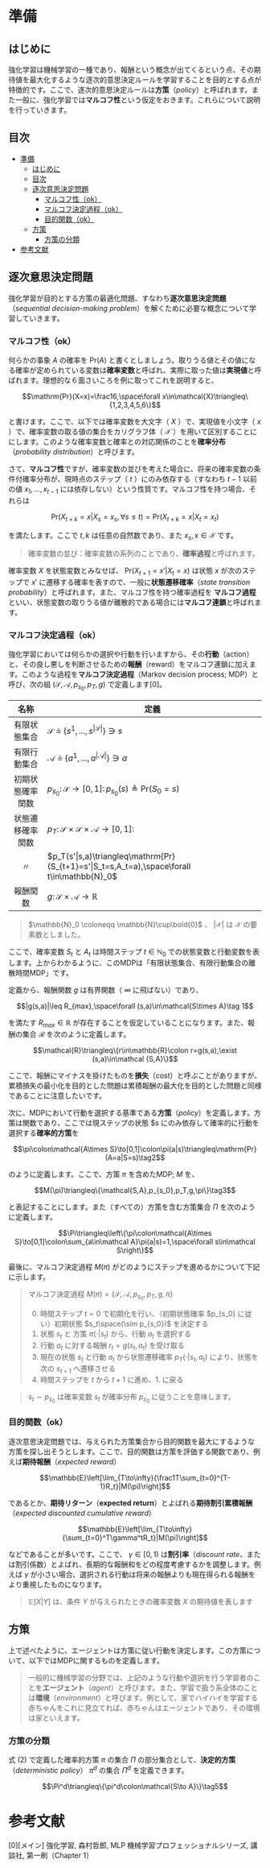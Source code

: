 # 準備

## はじめに

強化学習は機械学習の一種であり、報酬という概念が出てくるという点、その期待値を最大化するような逐次的意思決定ルールを学習することを目的とする点が特徴的です。ここで、逐次的意思決定ルールは**方策**（*policy*）と呼ばれます。また一般に、強化学習では**マルコフ性**という仮定をおきます。これらについて説明を行っていきます。

## 目次

- [準備](#準備)
  - [はじめに](#はじめに)
  - [目次](#目次)
  - [逐次意思決定問題](#逐次意思決定問題)
    - [マルコフ性（ok）](#マルコフ性ok)
    - [マルコフ決定過程（ok）](#マルコフ決定過程ok)
    - [目的関数（ok）](#目的関数ok)
  - [方策](#方策)
    - [方策の分類](#方策の分類)
- [参考文献](#参考文献)


## 逐次意思決定問題

強化学習が目的とする方策の最適化問題、すなわち**逐次意思決定問題**（*sequential decision-making problem*）を解くために必要な概念について学習していきます。

### マルコフ性（ok）

何らかの事象 $A$ の確率を $\mathrm{Pr}(A)$ と書くとしましょう。取りうる値とその値になる確率が定められている変数は**確率変数**と呼ばれ、実際に取った値は**実現値**と呼ばれます。理想的な６面さいころを例に取ってこれを説明すると、

$$\mathrm{Pr}(X=x)=\frac16,\space\forall x\in\mathcal{X}\triangleq\{1,2,3,4,5,6\}$$

と書けます。ここで、以下では確率変数を大文字（ $X$ ）で、実現値を小文字（ $x$ ）で、確率変数の取る値の集合をカリグラフ体（ $\mathcal X$ ）を用いて区別することににします。このような確率変数と確率との対応関係のことを**確率分布**（*probability distribution*）と呼びます。

さて、**マルコフ性**ですが、確率変数の並びを考えた場合に、将来の確率変数の条件付確率分布が、現時点のステップ（ $t$ ）にのみ依存する（すなわち $t-1$ 以前の値 $x_1,...,x_{t-1}$ には依存しない）という性質です。マルコフ性を持つ場合、それらは

$$\mathrm{Pr}(X_{t+k}=x|X_s=x_s,\forall s\leq t)=\mathrm{Pr}(X_{t+k}=x|X_t=x_t)$$

を満たします。ここで $t,k$ は任意の自然数であり、また $x_s,x\in\mathcal{X}$ です。

> 確率変数の並び：確率変数の系列のことであり、**確率過程**と呼ばれます。

確率変数 $X$ を状態変数とみなせば、 $\mathrm{Pr}(X_{t+1}=x'|X_t=x)$ は状態 $x$ が次のステップで $x'$ に遷移する確率を表すので、一般に**状態遷移確率**（*state transition probability*）と呼ばれます。また、マルコフ性を持つ確率過程を **マルコフ過程** といい、状態変数の取りうる値が離散的である場合には**マルコフ連鎖**と呼ばれます。

### マルコフ決定過程（ok）

強化学習においては何らかの選択や行動を行いますから、その**行動**（action）と、その良し悪しを判断させるための**報酬**（reward）をマルコフ連鎖に加えます。このような過程を**マルコフ決定過程**（Markov decision process; MDP）と呼び、次の組 $(\mathcal{S,A},p_{s_0},p_T,g)$ で定義します[0]。

|名称|定義|
|:-:|-|
|有限状態集合| $\mathcal{S}\triangleq\{s^1,...,s^{\|\mathcal{S}\|}\}\ni s$ |
|有限行動集合| $\mathcal{A}\triangleq\{a^1,...,a^{\|\mathcal{A}\|}\}\ni a$ |
|初期状態確率関数| $p_{s_0}\colon\mathcal{S}\to[0,1]\colon p_{s_0}(s)\triangleq\mathrm{Pr}(S_0=s)$ |
|状態遷移確率関数| $p_T\colon\mathcal{S\times S\times A}\to[0,1]\colon$ |
|〃| $p_T(s'\|s,a)\triangleq\mathrm{Pr}(S_{t+1}=s'\|S_t=s,A_t=a),\space\forall t\in\mathbb{N}_0$ |
|報酬関数| $g\colon\mathcal{S\times A}\to\mathbb{R}$ |

> $\mathbb{N}_0 \coloneqq \mathbb{N}\cup\bold{0}$ 、 $|\mathcal{X}|$ は $\mathcal X$ の要素数としました。

ここで、確率変数 $S_t$ と $A_t$ は時間ステップ $t\in\mathbb{N}_0$ での状態変数と行動変数を表します。上からわかるように、このMDPは「有限状態集合、有限行動集合の離散時間MDP」です。

定義から、報酬関数 $g$ は有界関数（ $\infty$ に飛ばない）であり、

$$|g(s,a)|\leq R_{max},\space\forall (s,a)\in\mathcal{S\times A}\tag 1$$

を満たす $R_{max}\in\mathbb R$ が存在することを仮定していることになります。また、報酬の集合 $\mathcal R$ を次のように定義します。

$$\mathcal{R}\triangleq\{r\in\mathbb{R}\colon r=g(s,a),\exist (s,a)\in\mathcal {S,A}\}$$

ここで、報酬にマイナスを掛けたものを**損失**（cost）と呼ぶことがありますが、累積損失の最小化を目的とした問題は累積報酬の最大化を目的とした問題と同様であることに注意したいです。

次に、MDPにおいて行動を選択する基準である**方策**（*policy*）を定義します。方策は関数であり、ここでは現ステップの状態 $s にのみ依存して確率的に行動を選択する**確率的方策**を

$$\pi\colon\mathcal{A\times S}\to[0,1]\colon\pi(a|s)\triangleq\mathrm{Pr}(A=a|S=s)\tag2$$

のように定義します。ここで、方策 $\pi$ を含めたMDP; $M$ を、

$$M(\pi)\triangleq\{\mathcal{S,A},p_{s_0},p_T,g,\pi\}\tag3$$

と表記することにします。また（すべての）方策を含む方策集合 $\Pi$ を次のように定義します。

$$\Pi\triangleq\left\{\pi\colon\mathcal{A\times S}\to[0,1]\colon\sum_{a\in\mathcal A}\pi(a|s)=1,\space\forall s\in\mathcal S\right\}$$

最後に、マルコフ決定過程 $M(\pi)$ がどのようにステップを進めるかについて下記に示します。

> マルコフ決定過程 $M(\pi)=\{\mathcal{S,A},p_{s_0},p_T,g,\pi\}$
>
> 0. 時間ステップ $t=0$ で初期化を行い、（初期状態確率 $p_{s_0} に従い）初期状態 $s_t\space(\sim p_{s_0})$ を決定する
> 1. 状態 $s_t$ と 方策 $\pi(\cdot|s_t)$ から、行動 $a_t$ を選択する
> 2. 行動 $a_t$ に対する報酬 $r_t=g(s_t,a_t)$ を受け取る
> 3. 現在の状態 $s_t$ と行動 $a_t$ から状態遷移確率 $p_T(\cdot|s_t,a_t)$ により、状態を次の $s_{t+1}$ へ遷移させる
> 4. 時間ステップを $t$ から $t+1$ に進め、1. に戻る

> $s_t\sim p_{s_0}$ は確率変数 $s_t$ が確率分布 $p_{s_0}$ に従うことを意味します。

### 目的関数（ok）

逐次意思決定問題では、与えられた方策集合から目的関数を最大にするような方策を探し出そうとします。ここで、目的関数は方策を評価する関数であり、例えば**期待報酬**（*expected reward*）

$$\mathbb{E}\left[\lim_{T\to\infty}{\frac1T\sum_{t=0}^{T-1}R_t}|M(\pi)\right]$$

であるとか、**期待リターン**（**expected return**）とよばれる**期待割引累積報酬**（*expected discounted cumulative reward*）

$$\mathbb{E}\left[\lim_{T\to\infty}{\sum_{t=0}^T\gamma^tR_t}|M(\pi)\right]$$

などであることが多いです。ここで、 $\gamma\in[0,1)$ は**割引率**（*discount rate*、または割引係数）とよばれ、長期的な報酬和をどの程度考慮するかを調整します。例えば $\gamma$ が小さい場合、選択される行動は将来の報酬よりも現在得られる報酬をより重視したものになります。

> $\mathbb{E}[X|Y]$ は、条件 $Y$ が与えられたときの確率変数 $X$ の期待値を表します

## 方策

上で述べたように、エージェントは方策に従い行動を決定します。この方策について、以下ではMDPに関するものを定義します。

> 一般的に機械学習の分野では、上記のような行動や選択を行う学習者のことを**エージェント**（*agent*）と呼びます。また、学習で扱う系全体のことは**環境**（*environment*）と呼びます。例として、家でハイハイを学習する赤ちゃんをこれに見立てれば、赤ちゃんはエージェントであり、その環境は家といえます。

### 方策の分類

式 $(2)$ で定義した確率的方策 $\pi$ の集合 $\Pi$ の部分集合として、**決定的方策**（*deterministic policy*） $\pi^d$ の集合 $\Pi^d$ を定義できます。

$$\Pi^d\triangleq\{\pi^d\colon\mathcal{S\to A}\}\tag5$$



# 参考文献

[0][メイン] 強化学習, 森村哲郎, MLP 機械学習プロフェッショナルシリーズ, 講談社, 第一刷（Chapter 1）